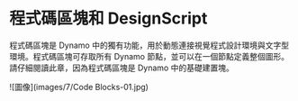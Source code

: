 

# 程式碼區塊和 DesignScript

程式碼區塊是 Dynamo 中的獨有功能，用於動態連接視覺程式設計環境與文字型環境。程式碼區塊可存取所有 Dynamo 節點，並可以在一個節點定義整個圖形。請仔細閱讀此章，因為程式碼區塊是 Dynamo 中的基礎建置塊。

![圖像](images/7/Code Blocks-01.jpg)

